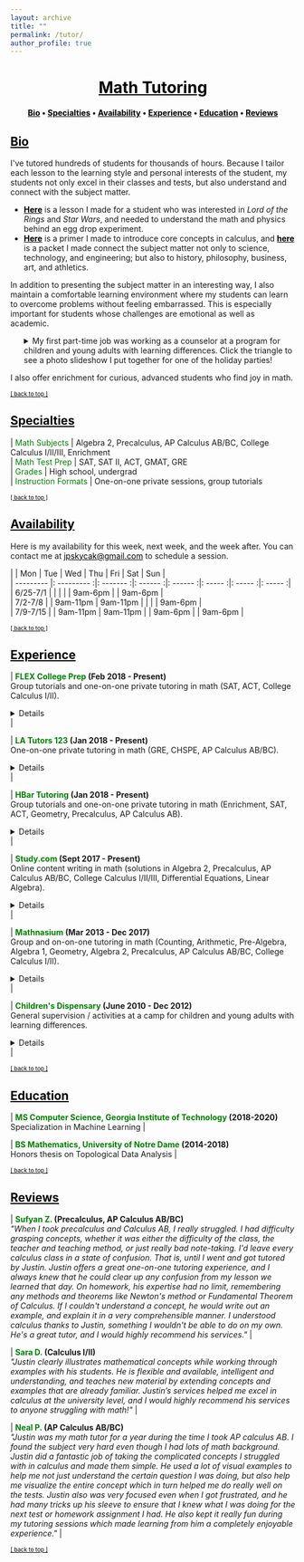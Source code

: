 ```yaml
---
layout: archive
title: ""
permalink: /tutor/
author_profile: true
---
```


<head>
    <style type="text/css">
       a:link {color: black;}      /* unvisited link */
       a:visited {color: black;}   /* visited link */
       a:hover {color: #0066ff;}     /* mouse over link */
       a:active {color: #0066ff;}    /* selected link */
    </style>
</head>

# [<center>Math Tutoring</center>](#top)

<center><b><a href="http://www.jpskycak.com/tutor/#bio">Bio</a> • <a href="http://www.jpskycak.com/tutor/#specialties">Specialties</a> • <a href="http://www.jpskycak.com/tutor/#availability">Availability</a> • <a href="http://www.jpskycak.com/tutor/#experience">Experience</a> • <a href="http://www.jpskycak.com/tutor/#education">Education</a> • <a href="http://www.jpskycak.com/tutor/#reviews">Reviews</a></b></center>

## [Bio](#bio)

I've tutored hundreds of students for thousands of hours. Because I tailor each lesson to the learning style and personal interests of the student, my students not only excel in their classes and tests, but also understand and connect with the subject matter.  
<ul><li><a target="_blank" href="https://jpskycak.github.io/files/jpskycak-ian.pdf"><b>Here</b></a> is a lesson I made for a student who was interested in <i>Lord of the Rings</i> and <i>Star Wars</i>, and needed to understand the math and physics behind an egg drop experiment.</li>  
 <li><a target="_blank" href="https://jpskycak.github.io/files/jpskycak-calc_primer.pdf"><b>Here</b></a> is a primer I made to introduce core concepts in calculus, and <a target="_blank" href="https://jpskycak.github.io/files/jpskycak-calc_connections.pdf"><b>here</b></a> is a packet I made connect the subject matter not only to science, technology, and engineering; but also to history, philosophy, business, art, and athletics.</li></ul>  

In addition to presenting the subject matter in an interesting way, I also maintain a comfortable learning environment where my students can learn to overcome problems without feeling embarrassed. This is especially important for students whose challenges are emotional as well as academic.  

<ul style="list-style-type:none"><li><details><summary>My first part-time job was working as a counselor at a program for children and young adults with learning differences. Click the triangle to see a photo slideshow I put together for one of the holiday parties!</summary><video src="https://jpskycak.github.io/files/jpskycak-childrens_dispensary.mp4" width="320" height="200" controls preload></video></details></li></ul>  

I also offer enrichment for curious, advanced students who find joy in math.  

<font size="1"><a href="http://www.jpskycak.com/tutor/#top">[ back to top ]</a></font>

## [Specialties](#specialties)

 | <font color="green">Math Subjects</font> | Algebra 2, Precalculus, AP Calculus AB/BC, College Calculus I/II/III, Enrichment  
 | <font color="green">Math Test Prep</font> | SAT, SAT II, ACT, GMAT, GRE  
 | <font color="green">Grades</font> | High school, undergrad  
 | <font color="green">Instruction Formats</font> | One-on-one private sessions, group tutorials  
 
<font size="1"><a href="http://www.jpskycak.com/tutor/#top">[ back to top ]</a></font>

## [Availability](#availability)

Here is my availability for this week, next week, and the week after. You can contact me at jpskycak@gmail.com to schedule a session.  

|           | Mon         | Tue       | Wed      | Thu      | Fri     | Sat     | Sun     |  
| --------- |: --------- :|: ------- :|: ------ :|: ------ :|: ----- :|: ----- :|: ----- :|  
| 6/25-7/1  |             |           |          |          | 9am-6pm |         | 9am-6pm |  
| 7/2-7/8   |             | 9am-11pm  | 9am-11pm |          |         |         | 9am-6pm |  
| 7/9-7/15  |             | 9am-11pm  | 9am-11pm |          | 9am-6pm |         | 9am-6pm |  

<font size="1"><a href="http://www.jpskycak.com/tutor/#top">[ back to top ]</a></font>

## [Experience](#experience)
 
| <b><font color="green">FLEX College Prep</font> (Feb 2018 - Present)</b><br> Group tutorials and one-on-one private tutoring in math (SAT, ACT, College Calculus I/II).<br> <details><br> <b>Hours:</b> ~75<br> <b>Students:</b> ~10<br> <b>Location:</b> South Bend, IN<br> <b>Website:</b> <a target="_blank" href="https://www.flexcollegeprep.com/locations/pasadena/">flexcollegeprep.com/locations/pasadena</a></details> |  

| <b><font color="green">LA Tutors 123</font> (Jan 2018 - Present)</b><br> One-on-one private tutoring in math (GRE, CHSPE, AP Calculus AB/BC).<br> <details><br> <b>Hours:</b> ~50<br> <b>Students:</b> ~5<br> <b>Location:</b> Pasadena, CA<br> <b>Website:</b> <a target="_blank" href="http://www.latutors123.com/">latutors123.com</a></details> |  

| <b><font color="green">HBar Tutoring</font> (Jan 2018 - Present)</b><br> Group tutorials and one-on-one private tutoring in math (Enrichment, SAT, ACT, Geometry, Precalculus, AP Calculus AB).<br> <details><br> <b>Hours:</b> ~100<br> <b>Students:</b> ~20<br> <b>Location:</b> Pasadena, CA<br> <b>Website:</b> <a target="_blank" href="http://www.hbartutoring.com/">hbartutoring.com</a></details> |  

| <b><font color="green">Study.com</font> (Sept 2017 - Present)</b><br> Online content writing in math (solutions in Algebra 2, Precalculus, AP Calculus AB/BC, College Calculus I/II/III, Differential Equations, Linear Algebra).<br> <details><br> <b>Hours:</b> ~300<br> <b>Solutions:</b> ~1,500<br> <b>Location:</b> Remote<br> <b>Website:</b> <a target="_blank" href="https://study.com/learn/math-questions-and-answers.html">study.com/learn/math-questions-and-answers.html</a></details> |  

| <b><font color="green">Mathnasium</font> (Mar 2013 - Dec 2017)</b><br> Group and on-on-one tutoring in math (Counting, Arithmetic, Pre-Algebra, Algebra 1, Geometry, Algebra 2, Precalculus, AP Calculus AB/BC, College Calculus I/II).<br> <details><br> <b>Hours:</b> ~2,500<br> <b>Students:</b> ~300<br> <b>Location:</b> Granger, IN<br> <b>Website:</b> <a target="_blank" href="http://www.mathnasium.com/granger">mathnasium.com/granger</a></details> |  

| <b><font color="green">Children's Dispensary</font> (June 2010 - Dec 2012)</b><br> General supervision / activities at a camp for children and young adults with learning differences.<br> <details><br> <b>Hours:</b> ~700<br> <b>Students:</b> ~100<br> <b>Location:</b> South Bend, IN<br> <b>Website:</b> <a target="_blank" href="http://childrensdispensary.org/">childrensdispensary.org</a></details> |  

<font size="1"><a href="http://www.jpskycak.com/tutor/#top">[ back to top ]</a></font>

## [Education](#education)

| <b><font color="green">MS Computer Science, Georgia Institute of Technology</font> (2018-2020)</b><br> Specialization in Machine Learning |  

| <b><font color="green">BS Mathematics, University of Notre Dame</font> (2014-2018)</b><br> Honors thesis on Topological Data Analysis |  
 
<font size="1"><a href="http://www.jpskycak.com/tutor/#top">[ back to top ]</a></font>

## [Reviews](#reviews)

| <b><font color="green">Sufyan Z.</font> (Precalculus, AP Calculus AB/BC)</b><br> <i>"When I took precalculus and Calculus AB, I really struggled. I had difficulty grasping concepts, whether it was either the difficulty of the class, the teacher and teaching method, or just really bad note-taking. I'd leave every calculus class in a state of confusion. That is, until I went and got tutored by Justin. Justin offers a great one-on-one tutoring experience, and I always knew that he could clear up any confusion from my lesson we learned that day. On homework, his expertise had no limit, remembering any methods and theorems like Newton's method or Fundamental Theorem of Calculus. If I couldn't understand a concept, he would write out an example, and explain it in a very comprehensible manner. I understood calculus thanks to Justin, something I wouldn't be able to do on my own. He's a great tutor, and I would highly recommend his services."</i> |  

| <b><font color="green">Sara D.</font> (Calculus I/II)</b><br> <i>"Justin clearly illustrates mathematical concepts while working through examples with his students. He is flexible and available, intelligent and understanding, and teaches new material by extending concepts and examples that are already familiar. Justin’s services helped me excel in calculus at the university level, and I would highly recommend his services to anyone struggling with math!"</i> |  

| <b><font color="green">Neal P.</font> (AP Calculus AB/BC)</b><br> <i>"Justin was my math tutor for a year during the time I took AP calculus AB. I found the subject very hard even though I had lots of math background. Justin did a fantastic job of taking the complicated concepts I struggled with in calculus and made them simple. He used a lot of visual examples to help me not just understand the certain question I was doing, but also help me visualize the entire concept which in turn helped me do really well on the tests. Justin also was very focused even when I got frustrated, and he had many tricks up his sleeve to ensure that I knew what I was doing for the next test or homework assignment I had. He also kept it really fun during my tutoring sessions which made learning from him a completely enjoyable experience."</i> |  

<font size="1"><a href="http://www.jpskycak.com/tutor/#top">[ back to top ]</a></font>
